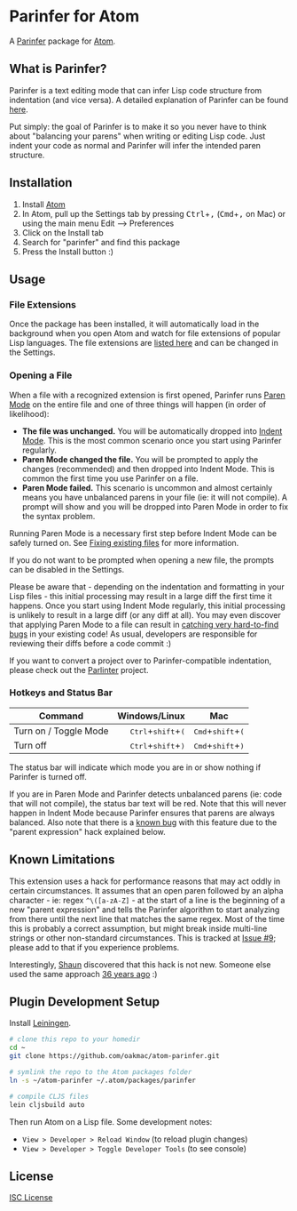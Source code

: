 # Parinfer for Atom

A [Parinfer] package for [Atom].

[Parinfer]:http://shaunlebron.github.io/parinfer/
[Atom]:https://atom.io/

## What is Parinfer?

Parinfer is a text editing mode that can infer Lisp code structure from
indentation (and vice versa). A detailed explanation of Parinfer can be found
[here].

Put simply: the goal of Parinfer is to make it so you never have to think about
"balancing your parens" when writing or editing Lisp code. Just indent your code
as normal and Parinfer will infer the intended paren structure.

[here]:http://shaunlebron.github.io/parinfer/

## Installation

1. Install [Atom]
1. In Atom, pull up the Settings tab by pressing <kbd>Ctrl</kbd>+<kbd>,</kbd>
   (<kbd>Cmd</kbd>+<kbd>,</kbd> on Mac) or using the main menu Edit -->
   Preferences
1. Click on the Install tab
1. Search for "parinfer" and find this package
1. Press the Install button :)

## Usage

### File Extensions

Once the package has been installed, it will automatically load in the
background when you open Atom and watch for file extensions of popular Lisp
languages. The file extensions are [listed here] and can be changed in the
Settings.

[listed here]:https://github.com/oakmac/atom-parinfer/blob/b167244ea38b35c2d9a00dba76833f06a9bf7367/src-cljs/atom_parinfer/core.cljs#L30-L42

### Opening a File

When a file with a recognized extension is first opened, Parinfer runs [Paren
Mode] on the entire file and one of three things will happen (in order of
likelihood):

* **The file was unchanged.** You will be automatically dropped into [Indent
  Mode]. This is the most common scenario once you start using Parinfer
  regularly.
* **Paren Mode changed the file.** You will be prompted to apply the changes
  (recommended) and then dropped into Indent Mode. This is common the first time
  you use Parinfer on a file.
* **Paren Mode failed.** This scenario is uncommon and almost certainly means
  you have unbalanced parens in your file (ie: it will not compile). A prompt
  will show and you will be dropped into Paren Mode in order to fix the syntax
  problem.

Running Paren Mode is a necessary first step before Indent Mode can be safely
turned on. See [Fixing existing files] for more information.

If you do not want to be prompted when opening a new file, the prompts can be
disabled in the Settings.

Please be aware that - depending on the indentation and formatting in your Lisp
files - this initial processing may result in a large diff the first time it
happens. Once you start using Indent Mode regularly, this initial processing is
unlikely to result in a large diff (or any diff at all). You may even discover
that applying Paren Mode to a file can result in [catching very hard-to-find
bugs] in your existing code! As usual, developers are responsible for reviewing
their diffs before a code commit :)

If you want to convert a project over to Parinfer-compatible indentation, please
check out the [Parlinter] project.

[Paren Mode]:http://shaunlebron.github.io/parinfer/#paren-mode
[Indent Mode]:http://shaunlebron.github.io/parinfer/#indent-mode
[Fixing existing files]:http://shaunlebron.github.io/parinfer/#fixing-existing-files
[catching very hard-to-find bugs]:https://github.com/oakmac/atom-parinfer/commit/d4b49ec2636fd0530f3f2fbca9924db6c97d3a8f
[Parlinter]:https://github.com/shaunlebron/parlinter

### Hotkeys and Status Bar

|  Command              | Windows/Linux                                 | Mac                                          |
|-----------------------|----------------------------------------------:|----------------------------------------------|
| Turn on / Toggle Mode | <kbd>Ctrl</kbd>+<kbd>shift</kbd>+<kbd>(</kbd> | <kbd>Cmd</kbd>+<kbd>shift</kbd>+<kbd>(</kbd> |
| Turn off              | <kbd>Ctrl</kbd>+<kbd>shift</kbd>+<kbd>)</kbd> | <kbd>Cmd</kbd>+<kbd>shift</kbd>+<kbd>)</kbd> |

The status bar will indicate which mode you are in or show nothing if Parinfer
is turned off.

If you are in Paren Mode and Parinfer detects unbalanced parens (ie: code that
will not compile), the status bar text will be red. Note that this will never
happen in Indent Mode because Parinfer ensures that parens are always balanced.
Also note that there is a [known bug] with this feature due to the "parent
expression" hack explained below.

[known bug]:https://github.com/oakmac/atom-parinfer/issues/32

## Known Limitations

This extension uses a hack for performance reasons that may act oddly in certain
circumstances. It assumes that an open paren followed by an alpha character -
ie: regex `^\([a-zA-Z]` - at the start of a line is the beginning of a new
"parent expression" and tells the Parinfer algorithm to start analyzing from
there until the next line that matches the same regex. Most of the time this is
probably a correct assumption, but might break inside multi-line strings or
other non-standard circumstances. This is tracked at [Issue #9]; please add to
that if you experience problems.

Interestingly, [Shaun] discovered that this hack is not new. Someone else used
the same approach [36 years ago] :)

[Issue #9]:https://github.com/oakmac/atom-parinfer/issues/9
[Shaun]:https://github.com/shaunlebron/
[36 years ago]:images/zwei-top-level-expression-hack.png

## Plugin Development Setup

Install [Leiningen].

```sh
# clone this repo to your homedir
cd ~
git clone https://github.com/oakmac/atom-parinfer.git

# symlink the repo to the Atom packages folder
ln -s ~/atom-parinfer ~/.atom/packages/parinfer

# compile CLJS files
lein cljsbuild auto
```

Then run Atom on a Lisp file.  Some development notes:

- `View > Developer > Reload Window` (to reload plugin changes)
- `View > Developer > Toggle Developer Tools` (to see console)

[Leiningen]:http://leiningen.org

## License

[ISC License](LICENSE.md)
